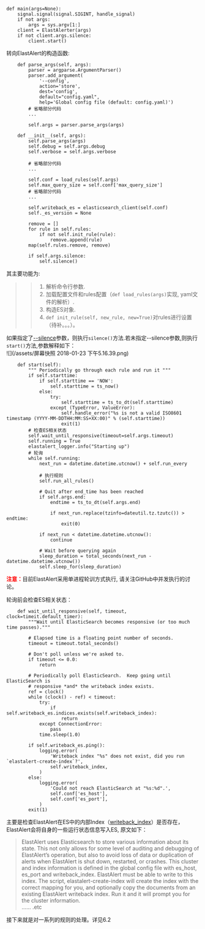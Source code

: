 ```
def main(args=None):
    signal.signal(signal.SIGINT, handle_signal)
    if not args:
        args = sys.argv[1:]
    client = ElastAlerter(args)
    if not client.args.silence:
        client.start()
```
转向ElastAlert的构造函数:  

```
    def parse_args(self, args):
        parser = argparse.ArgumentParser()
        parser.add_argument(
            '--config',
            action='store',
            dest='config',
            default="config.yaml",
            help='Global config file (default: config.yaml)')
        # 省略部分代码
        ...
        
        self.args = parser.parse_args(args)

    def __init__(self, args):
        self.parse_args(args)
        self.debug = self.args.debug
        self.verbose = self.args.verbose

        # 省略部分代码 
        ...

        self.conf = load_rules(self.args)
        self.max_query_size = self.conf['max_query_size']
        # 省略部分代码 
        ...

        self.writeback_es = elasticsearch_client(self.conf)
        self._es_version = None

        remove = []
        for rule in self.rules:
            if not self.init_rule(rule):
                remove.append(rule)
        map(self.rules.remove, remove)

        if self.args.silence:
            self.silence()
```
其主要功能为:  
>> 1. 解析命令行参数.  
>> 2. 加载配置文件和rules配置（`def load_rules(args)`实现, yaml文件的解析）.  
>> 3. 构造ES对象.  
>> 4. `def init_rule(self, new_rule, new=True)`对rules进行设置（待补。。。）。

如果指定了[--silence](https://elastalert.readthedocs.io/en/latest/elastalert.html#running-elastalert)参数，则执行`silence()`方法.若未指定--silence参数,则执行`start()`方法,参数解释如下：  
![](/assets/屏幕快照 2018-01-23 下午5.16.39.png)

```
    def start(self):
        """ Periodically go through each rule and run it """
        if self.starttime:
            if self.starttime == 'NOW':
                self.starttime = ts_now()
            else:
                try:
                    self.starttime = ts_to_dt(self.starttime)
                except (TypeError, ValueError):
                    self.handle_error("%s is not a valid ISO8601 timestamp (YYYY-MM-DDTHH:MM:SS+XX:00)" % (self.starttime))
                    exit(1)
        # 检查ES相关状态
        self.wait_until_responsive(timeout=self.args.timeout)
        self.running = True
        elastalert_logger.info("Starting up")
        # 轮询
        while self.running:
            next_run = datetime.datetime.utcnow() + self.run_every
            
            # 执行规则
            self.run_all_rules()

            # Quit after end_time has been reached
            if self.args.end:
                endtime = ts_to_dt(self.args.end)

                if next_run.replace(tzinfo=dateutil.tz.tzutc()) > endtime:
                    exit(0)

            if next_run < datetime.datetime.utcnow():
                continue

            # Wait before querying again
            sleep_duration = total_seconds(next_run - datetime.datetime.utcnow())
            self.sleep_for(sleep_duration)
```
<font color=red>**注意：**</font>目前ElastAlert采用单进程轮训方式执行, 请关注GitHub中并发执行的讨论。  

轮询前会检查ES相关状态：  

```
    def wait_until_responsive(self, timeout, clock=timeit.default_timer):
        """Wait until ElasticSearch becomes responsive (or too much time passes)."""

        # Elapsed time is a floating point number of seconds.
        timeout = timeout.total_seconds()

        # Don't poll unless we're asked to.
        if timeout <= 0.0:
            return

        # Periodically poll ElasticSearch.  Keep going until ElasticSearch is
        # responsive *and* the writeback index exists.
        ref = clock()
        while (clock() - ref) < timeout:
            try:
                if self.writeback_es.indices.exists(self.writeback_index):
                    return
            except ConnectionError:
                pass
            time.sleep(1.0)

        if self.writeback_es.ping():
            logging.error(
                'Writeback index "%s" does not exist, did you run `elastalert-create-index`?',
                self.writeback_index,
            )
        else:
            logging.error(
                'Could not reach ElasticSearch at "%s:%d".',
                self.conf['es_host'],
                self.conf['es_port'],
            )
        exit(1)
```

主要是检查ElastAlert在ES中的内部Index（[writeback_index](https://elastalert.readthedocs.io/en/latest/elastalert_status.html)）是否存在，ElastAlert会将自身的一些运行状态信息写入ES, 原文如下：
> ElastAlert uses Elasticsearch to store various information about its state. This not only allows for some level of auditing and debugging of ElastAlert’s operation, but also to avoid loss of data or duplication of alerts when ElastAlert is shut down, restarted, or crashes. This cluster and index information is defined in the global config file with es_host, es_port and writeback_index. ElastAlert must be able to write to this index. The script, elastalert-create-index will create the index with the correct mapping for you, and optionally copy the documents from an existing ElastAlert writeback index. Run it and it will prompt you for the cluster information.  
> ...... .etc

接下来就是对一系列的规则的处理。详见6.2